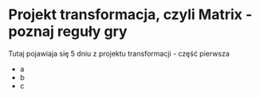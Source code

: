# Projekt transformacja, czyli Matrix - poznaj reguły gry
Tutaj pojawiaja się 5 dniu z projektu transformacji - część pierwsza

- a
- b
- c


